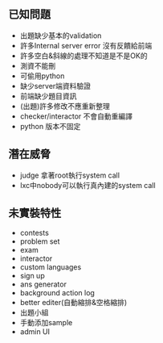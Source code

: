 ## 已知問題
+ 出題缺少基本的validation
+ 許多Internal server error 沒有反饋給前端
+ 許多空白&斜線的處理不知道是不是OK的
+ 測資不能刪
+ 可偷用python
+ 缺少server端資料驗證
+ 前端缺少題目資訊
+ (出題)許多修改不應重新整理
+ checker/interactor 不會自動重編譯
+ python 版本不固定

## 潛在威脅
+ judge 拿著root執行system call
+ lxc中nobody可以執行真內建的system call

## 未實裝特性
+ contests
+ problem set
+ exam
+ interactor
+ custom languages
+ sign up
+ ans generator
+ background action log
+ better editer(自動縮排&空格縮排)
+ 出題小組
+ 手動添加sample
+ admin UI